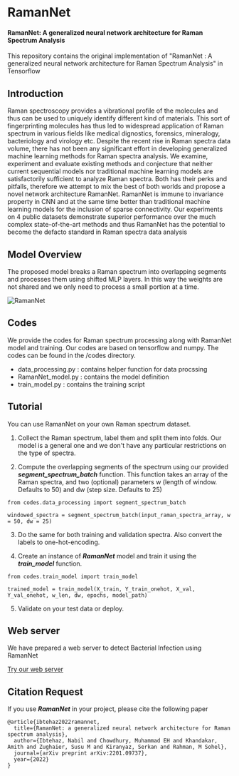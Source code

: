 # RamanNet
#### RamanNet: A generalized neural network architecture for Raman Spectrum Analysis

This repository contains the original implementation of "RamanNet : A generalized neural network architecture for Raman Spectrum Analysis" in Tensorflow 


## Introduction

Raman spectroscopy provides a vibrational profile of the molecules and thus can be used to uniquely identify different kind of materials. This sort of fingerprinting molecules has thus led to widespread application of Raman spectrum in various fields like medical dignostics, forensics, mineralogy, bacteriology and virology etc. Despite the recent rise in Raman spectra data volume, there has not been any significant effort in developing generalized machine learning methods for Raman spectra analysis. We examine, experiment and evaluate existing methods and conjecture that neither current sequential models nor traditional machine learning models are satisfactorily sufficient to analyze Raman spectra. Both has their perks and pitfalls, therefore we attempt to mix the best of both worlds and propose a novel network architecture RamanNet. RamanNet is immune to invariance property in CNN and at the same time better than traditional machine learning models for the inclusion of sparse connectivity. Our experiments on 4 public datasets demonstrate superior performance over the much complex state-of-the-art methods and thus RamanNet has the potential to become the defacto standard in Raman spectra data analysis

## Model Overview

The proposed model breaks a Raman spectrum into overlapping segments and processes them using shifted MLP layers. In this way the weights are not shared and we only need to process a small portion at a time.

![RamanNet](https://raw.githubusercontent.com/nibtehaz/RamanNet/main/images/RamanNet.png)


## Codes

We provide the codes for Raman spectrum processing along with RamanNet model and training. Our codes are based on tensorflow and numpy. The codes can be found in the /codes directory.

* data_processing.py : contains helper function for data procssing
* RamanNet_model.py : contains the model definition
* train_model.py : contains the training script

## Tutorial

You can use RamanNet on your own Raman spectrum dataset.

1. Collect the Raman spectrum, label them and split them into folds. Our model is a general one and we don't have any particular restrictions on the type of spectra.

2. Compute the overlapping segments of the spectrum using our provided ***segment_spectrum_batch*** function. This function takes an array of the Raman spectra, and two (optional) parameters w (length of window. Defaults to 50) and dw (step size. Defaults to 25)

```
from codes.data_processing import segment_spectrum_batch

windowed_spectra = segment_spectrum_batch(input_raman_spectra_array, w = 50, dw = 25)
```
3. Do the same for both training and validation spectra. Also convert the labels to one-hot-encoding.

4. Create an instance of ***RamanNet*** model and train it using the ***train_model*** function.
```
from codes.train_model import train_model

trained_model = train_model(X_train, Y_train_onehot, X_val, Y_val_onehot, w_len, dw, epochs, model_path)
```

5. Validate on your test data or deploy.


## Web server

We have prepared a web server to detect Bacterial Infection using RamanNet

[Try our web server](https://ramannet.netlify.app)


## Citation Request

If you use ***RamanNet*** in your project, please cite the following paper

```
@article{ibtehaz2022ramannet,
  title={RamanNet: a generalized neural network architecture for Raman spectrum analysis},
  author={Ibtehaz, Nabil and Chowdhury, Muhammad EH and Khandakar, Amith and Zughaier, Susu M and Kiranyaz, Serkan and Rahman, M Sohel},
  journal={arXiv preprint arXiv:2201.09737},
  year={2022}
}
```


